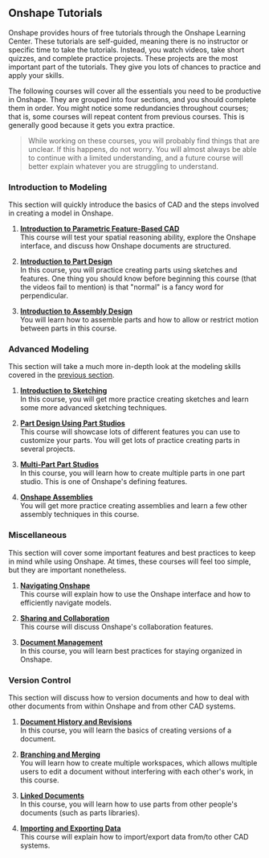 ## Onshape Tutorials

Onshape provides hours of free tutorials through the Onshape Learning Center. These tutorials are self-guided, meaning there is no instructor or specific time to take the tutorials. Instead, you watch videos, take short quizzes, and complete practice projects. These projects are the most important part of the tutorials. They give you lots of chances to practice and apply your skills.

The following courses will cover all the essentials you need to be productive in Onshape. They are grouped into four sections, and you should complete them in order. You might notice some redundancies throughout courses; that is, some courses will repeat content from previous courses. This is generally good because it gets you extra practice.

> While working on these courses, you will probably find things that are unclear. If this happens, do not worry. You will almost always be able to continue with a limited understanding, and a future course will better explain whatever you are struggling to understand.

### Introduction to Modeling

This section will quickly introduce the basics of CAD and the steps involved in creating a model in Onshape.

1. **[Introduction to Parametric Feature-Based CAD](https://learn.onshape.com/learn/course/introduction-to-parametric-feature-based-cad)** <br>
This course will test your spatial reasoning ability, explore the Onshape interface, and discuss how Onshape documents are structured.

2. **[Introduction to Part Design](https://learn.onshape.com/learn/course/introduction-to-part-design)** <br>
In this course, you will practice creating parts using sketches and features. One thing you should know before beginning this course (that the videos fail to mention) is that "normal" is a fancy word for perpendicular.

3. **[Introduction to Assembly Design](https://learn.onshape.com/learn/course/introduction-to-assembly-design)** <br>
You will learn how to assemble parts and how to allow or restrict motion between parts in this course.
    
### Advanced Modeling

This section will take a much more in-depth look at the modeling skills covered in the [previous section](#introduction-to-modeling).

1. **[Introduction to Sketching](https://learn.onshape.com/learn/course/fundamentals-sketching)** <br>
In this course, you will get more practice creating sketches and learn some more advanced sketching techniques.

2. **[Part Design Using Part Studios](https://learn.onshape.com/learn/course/fundamentals-part-design-using-part-studios)** <br>
This course will showcase lots of different features you can use to customize your parts. You will get lots of practice creating parts in several projects.

3. **[Multi-Part Part Studios](https://learn.onshape.com/learn/course/fundamentals-multi-part-part-studios)** <br>
In this course, you will learn how to create multiple parts in one part studio. This is one of Onshape's defining features.

4. **[Onshape Assemblies](https://learn.onshape.com/learn/course/fundamentals-onshape-assemblies)** <br>
You will get more practice creating assemblies and learn a few other assembly techniques in this course.
    
### Miscellaneous

This section will cover some important features and best practices to keep in mind while using Onshape. At times, these courses will feel too simple, but they are important nonetheless.

1. **[Navigating Onshape](https://learn.onshape.com/learn/course/fundamentals-navigating-onshape)** <br>
This course will explain how to use the Onshape interface and how to efficiently navigate models.

2. **[Sharing and Collaboration](https://learn.onshape.com/learn/course/fundamentals-sharing-and-collaboration)** <br>
This course will discuss Onshape's collaboration features.

3. **[Document Management](https://learn.onshape.com/learn/course/fundamentals-document-management)** <br>
In this course, you will learn best practices for staying organized in Onshape.
    
### Version Control

This section will discuss how to version documents and how to deal with other documents from within Onshape and from other CAD systems.

1. **[Document History and Revisions](https://learn.onshape.com/learn/course/fundamentals-document-history-and-versions)** <br>
In this course, you will learn the basics of creating versions of a document.

2. **[Branching and Merging](https://learn.onshape.com/learn/course/fundamentals-branching-and-merging)** <br>
You will learn how to create multiple workspaces, which allows multiple users to edit a document without interfering with each other's work, in this course.

3. **[Linked Documents](https://learn.onshape.com/learn/course/fundamentals-external-references)** <br>
In this course, you will learn how to use parts from other people's documents (such as parts libraries).

4. **[Importing and Exporting Data](https://learn.onshape.com/learn/course/fundamentals-importing-and-exporting-data)** <br>
This course will explain how to import/export data from/to other CAD systems.
